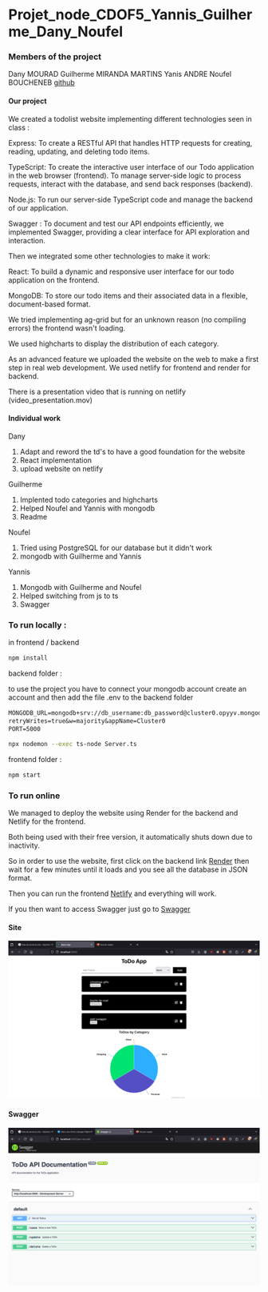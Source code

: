 # Projet_node_CDOF5_Yannis_Guilherme_Dany_Noufel

### Members of the project
Dany MOURAD
Guilherme MIRANDA MARTINS
Yanis ANDRE
Noufel BOUCHENEB
[github](https://github.com/yannisandre/Projet_node_CDOF5_Yannis_Guilherme_Dany_Noufel)

#### Our project
We created a todolist website implementing different technologies seen in class :

Express: To create a RESTful API that handles HTTP requests for creating, reading, updating, and deleting todo items.

TypeScript: To create the interactive user interface of our Todo application in the web browser (frontend). To manage server-side logic to process requests, interact with the database, and send back responses (backend).

Node.js: To run our server-side TypeScript code and manage the backend of our application.

Swagger : To document and test our API endpoints efficiently, we implemented Swagger, providing a clear interface for API exploration and interaction.

Then we integrated some other technologies to make it work:

React: To build a dynamic and responsive user interface for our todo application on the frontend.

MongoDB: To store our todo items and their associated data in a flexible, document-based format.

We tried implementing ag-grid but for an unknown reason (no compiling errors) the frontend wasn't loading.

We used highcharts to display the distribution of each category.

As an advanced feature we uploaded the website on the web to make a first step in real web development. We used netlify for frontend and render for backend.

There is a presentation video that is running on netlify (video_presentation.mov)

#### Individual work

Dany
1. Adapt and reword the td's to have a good foundation for the website
2. React implementation
3. upload website on netlify

Guilherme 
1. Implented todo categories and highcharts
2. Helped Noufel and Yannis with mongodb
3. Readme

Noufel 
1. Tried using PostgreSQL for our database but it didn't work
2. mongodb with Guilherme and Yannis

Yannis
1. Mongodb with Guilherme and Noufel
2. Helped switching from js to ts
3. Swagger



### To run locally :

in frontend / backend

```bash
npm install
```

backend folder : 

to use the project you have to connect your mongodb account
create an account and then add the file .env to the backend folder

```
MONGODB_URL=mongodb+srv://db_username:db_password@cluster0.opyyv.mongodb.net/?retryWrites=true&w=majority&appName=Cluster0
PORT=5000

```

```bash
npx nodemon --exec ts-node Server.ts
```

frontend folder :

```bash
npm start
```

### To run online

We managed to deploy the website using Render for the backend and Netlify for the frontend. 

Both being used with their free version, it automatically shuts down due to inactivity. 

So in order to use the website, first click on the backend link [Render](https://todo-app-backend-67og.onrender.com/) then wait for a few minutes until it loads and you see all the database in JSON format.

Then you can run the frontend [Netlify](https://teal-genie-09261e.netlify.app/) and everything will work.

If you then want to access Swagger just go to [Swagger](https://todo-app-backend-67og.onrender.com/api-docs/)

#### Site
![image site](images/site.png)

#### Swagger
![image swagger](images/swagger.png)
